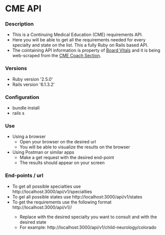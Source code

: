 # CME API

### Description
* This is a Continuing Medical Education (CME) requirements API. 
* Here you will be able to get all the requirements needed for every specialty and state on the list. This a fully Ruby on Rails based API. 
* The cointaining API information is property of [Board Vitals](https://www.boardvitals.com/) and it is being web-scraped from the [CME Coach Section](https://www.boardvitals.com/cme-coach).

### Versions
* Ruby version '2.5.0'
* Rails version '6.1.3.2'

### Configuration
* bundle install
* rails s

### Use
* Using a browser
  - Open your browser on the desired url
  - You will be able to visualize the results on the browser
* Using Postman or similar apps
  - Make a get request with the desired end-point
  - The results should appear on your screen 

### End-points / url
* To get all possible specialties use http://localhost:3000/api/v1/specialties
* To gel all possible states use http://localhost:3000/api/v1/states
* To get the requirements use the following format http://localhost:3000/api/v1/<specialty>/<state> 
  - Replace <specialty> with the desired specialty you want to consult and <state> with the desired state
  - For example: http://localhost:3000/api/v1/child-neurology/colorado

